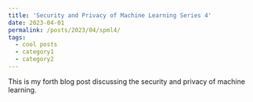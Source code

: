 ```yaml
---
title: 'Security and Privacy of Machine Learning Series 4'
date: 2023-04-01
permalink: /posts/2023/04/spml4/
tags:
  - cool posts
  - category1
  - category2
---
```


This is my forth blog post discussing the security and privacy of machine learning.

